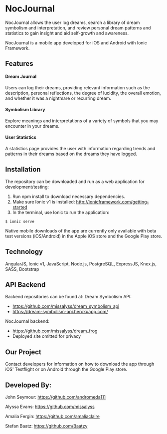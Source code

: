 NocJournal
=====================

NocJournal allows the user log dreams, search a library of dream symbolism and interpretation, and review personal dream patterns and statistics to gain insight and aid self-growth and awareness.

NocJournal is a mobile app developed for iOS and Android with Ionic Framework.


## Features

#### Dream Journal
Users can log their dreams, providing relevant information such as the description, personal reflections, the degree of lucidity, the overall emotion, and whether it was a nightmare or recurring dream.

#### Symbolism Library
Explore meanings and interpretations of a variety of symbols that you may encounter in your dreams.

#### User Statistics

A statistics page provides the user with information regarding trends and patterns in their dreams based on the dreams they have logged.

## Installation
The repository can be downloaded and run as a web application for development/testing:

1. Run npm install to download necessary dependencies.
2. Make sure Ionic v1 is installed: http://ionicframework.com/getting-started
3. In the terminal, use Ionic to run the application:
```
$ ionic serve
```

Native mobile downloads of the app are currently only available with beta test versions (iOS/Android) in the Apple iOS store and the Google Play store.

## Technology
AngularJS, Ionic v1, JavaScript, Node.js, PostgreSQL, ExpressJS, Knex.js, SASS, Bootstrap

## API Backend

Backend repositories can be found at:
Dream Symbolism API:
- https://github.com/missalyss/dream_symbolism_api
- https://dream-symbolism-api.herokuapp.com/

NocJournal backend:
- https://github.com/missalyss/dream_frog
- Deployed site omitted for privacy

## Our Project

Contact developers for information on how to download the app through iOS' Testflight or on Android through the Google Play store.


## Developed By:

John Seymour: https://github.com/andromeda111

Alyssa Evans: https://github.com/missalyss

Amalia Fergin: https://github.com/amaliaclaire

Stefan Baatz: https://github.com/Baatzy
